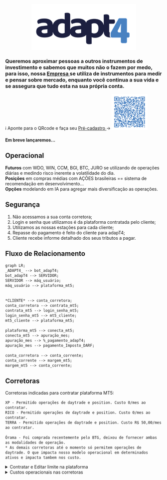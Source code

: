 <p align="center">
<img   src="LOGO-ADAPT4-HORIZONTAL-AZUL_reduzido.png"
  alt="QRcode" /> </p>
  
  <h3>  Queremos aproximar pessoas a outros instrumentos de investimento e sabemos que muitos não o fazem por medo, para isso, nossa <a href="http://www.adapt4.com.br"> Empresa </a> se utiliza de instrumentos para medir e pensar sobre mercado, enquanto você continua a sua vida e se assegura que tudo esta na sua própria conta. </h3>
  
</h1>

 ℹ️ Aponte para o QRcode e faça seu <a href="https://docs.google.com/forms/d/1Z5kRrNm_CM8c7UKUxviqJqp9t9NPqXJSKko6WeKixgY/preview"> Pré-cadastro </a> → 
<img
  src="qrcode_git.png"
  alt="QRcode" /> <h4> Em breve lançaremos...</h4>


<h2> Operacional </h2>
<div> <strong>Futuros</strong> com WDO, WIN, CCM, BGI, BTC, JURO se utilizando de operações diárias e medindo risco inerente a volatilidade do dia. </div>
<div> <strong>Posições</strong> em compras médias com AÇÕES brasileiras == sistema de recomendação em desenvolvimento... </div>
<div> <strong>Opções</strong> modelando em IA para agregar mais diversificação as operações. </div>
</h3>

<h2> Segurança </h2>
  <ol>
    <li> Não acessamos a sua conta corretora; </li>
    <li> Login e senha que utilizamos é da plataforma contratada pelo cliente; </li>
    <li> Utilizamos as nossas estações para cada cliente; </li>
    <li> Repasse do pagamento é feito do cliente para adapT4; </li>
    <li> Cliente recebe informe detalhado dos seus tributos a pagar. </li>   
  </ol>  
<h2>

</h2>

<h2> Fluxo de Relacionamento </h2>

```mermaid
graph LR;
_ADAPT4_ --> bot_adapT4;
bot_adapT4 --> SERVIDOR;
SERVIDOR --> máq_usuário;
máq_usuário --> plataforma_mt5;


*CLIENTE* --> conta_corretora;
conta_corretora --> contrata_mt5;
contrata_mt5 --> login_senha_mt5;
login_senha_mt5 --> mt5_cliente;
mt5_cliente --> plataforma_mt5;

plataforma_mt5 --> conecta_mt5;
conecta_mt5 --> apuração_mes;
apuração_mes --> %_pagamento_adapT4;
apuração_mes --> pagamento_Imposto_DARF;

conta_corretora --> conta_corrente;
conta_corrente --> margem_mt5;
margem_mt5 --> conta_corrente;

```
</details>

<h2> Corretoras </h2>
    Corretoras indicadas para contratar plataforma MT5:
    
    XP - Permitido operações de daytrade e position. Custo 0/mes ao contratar.
    RICO - Permitido operações de daytrade e position. Custo 0/mes ao contratar.
    TERRA - Permitido operações de daytrade e position. Custo R$ 50,00/mes ao contratar.
    
    Órama - Foi comprada recentemente pelo BTG, deixou de fornecer ambas as modalidades de operação.
    * As demais corretoras até o momento só permitem operações de daytrade. O que impacta nosso modelo operacional em determinados ativos e impacta tambem nos custo.

<details>
     <summary> Contratar e Editar limite na plataforma </summary>
    
```
XP
> Em [Menu] acesse [Produtos] → Renta Variável → Plataformas e Serviços:
  > Nas [Guias] selecione [Automação] → Escolha o card MetaTrader 5 → Click em [Contratar].  *ATENÇAO*, não escolha (simulador)
> No card do MetaTrader 5 click em [Gerenciar] → Click Alterar limites → Indique o valor de limite → Click [Continuar]. Deve exigir sua senha de assinatura!
  > *ATENÇAO*, você deve possuir Saldo na conta investimento!

RICO
> Em [Menu] acesse [Opera na bolsa] → Click em Plataformas de Negociação:
  > Pesquise por meta → Plataformas e Serviços → No card MetaTrader 5 → Click em [Contratar].  *ATENÇAO*, não escolha (simulador)
> No card do MetaTrader 5 click no 3 pontos → Click Editar limits → Indique o valor de limite → Click [Continuar]. Deve exigir sua senha de assinatura!
 > *ATENÇAO*, você deve possuir Saldo na conta investimento!


```
</details>

<details>
     <summary> Custos operacionais nas corretoras </summary>
    
```

```
</details>
